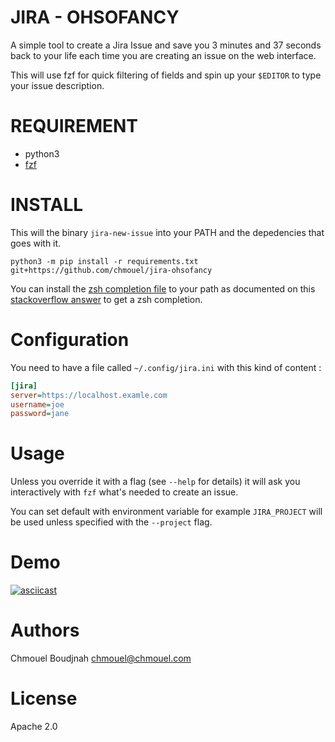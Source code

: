 # JIRA - OHSOFANCY

A simple tool to create a Jira Issue and save you 3 minutes and 37 seconds back to your life each time you are creating an issue on the web interface.

This will use fzf for quick filtering of fields and spin up your `$EDITOR` to type your issue description.

# REQUIREMENT

* python3
* [fzf](https://github.com/junegunn/fzf)

# INSTALL

This will the binary `jira-new-issue` into your PATH and the depedencies that goes with it.

```shell
python3 -m pip install -r requirements.txt git+https://github.com/chmouel/jira-ohsofancy
```

You can install the [zsh completion file](./misc/jira-new-issue.completion.zsh)
to your path as documented on this [stackoverflow answer](https://unix.stackexchange.com/a/33898) to get a zsh completion.

# Configuration

You need to have a file called `~/.config/jira.ini` with this kind of content :

```ini
[jira]
server=https://localhost.examle.com
username=joe
password=jane
```

# Usage

Unless you override it with a flag (see `--help` for details) it will ask you
interactively with `fzf` what's needed to create an issue.

You can set default with environment variable for example `JIRA_PROJECT` will be
used unless specified with the `--project` flag.

# Demo

[![asciicast](https://asciinema.org/a/w7MmcseAkk4vBg3JlSMIbC1dW.svg)](https://asciinema.org/a/w7MmcseAkk4vBg3JlSMIbC1dW)

# Authors

Chmouel Boudjnah <chmouel@chmouel.com>

# License

Apache 2.0
